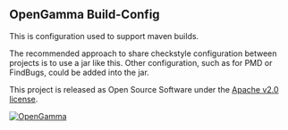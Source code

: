 OpenGamma Build-Config
----------------------
This is configuration used to support maven builds.

The recommended approach to share checkstyle configuration between projects is to use a jar like this.
Other configuration, such as for PMD or FindBugs, could be added into the jar.

This project is released as Open Source Software under the
[Apache v2.0 license](http://www.apache.org/licenses/LICENSE-2.0.html). 

[![OpenGamma](https://s3-eu-west-1.amazonaws.com/og-public-downloads/og-logo-alpha.png "OpenGamma")](https://opengamma.com/)
